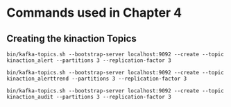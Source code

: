 # Commands used in Chapter 4

## Creating the kinaction Topics

`bin/kafka-topics.sh --bootstrap-server localhost:9092 --create --topic kinaction_alert --partitions 3 --replication-factor 3`


`bin/kafka-topics.sh --bootstrap-server localhost:9092 --create --topic kinaction_alerttrend --partitions 3 --replication-factor 3`


`bin/kafka-topics.sh --bootstrap-server localhost:9092 --create --topic kinaction_audit --partitions 3 --replication-factor 3`

